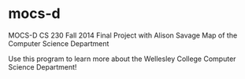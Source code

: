 # mocs-d
MOCS-D CS 230 Fall 2014 Final Project with Alison Savage
Map of the Computer Science Department

Use this program to learn more about the Wellesley College Computer Science Department!
